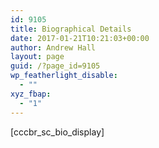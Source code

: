 ```yaml
---
id: 9105
title: Biographical Details
date: 2017-01-21T10:21:03+00:00
author: Andrew Hall
layout: page
guid: /?page_id=9105
wp_featherlight_disable:
  - ""
xyz_fbap:
  - "1"
---
```

[cccbr\_sc\_bio_display]
